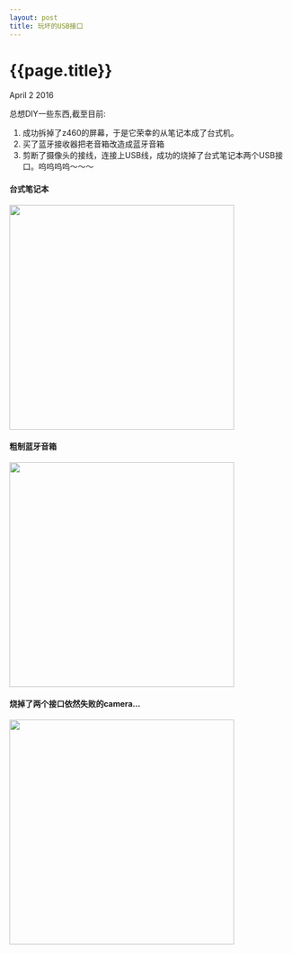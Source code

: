 ```yaml
---
layout: post
title: 玩坏的USB接口
---
```


{{page.title}}
=====================

<p class="meta">April 2 2016</p>


总想DIY一些东西,截至目前:

1. 成功拆掉了z460的屏幕，于是它荣幸的从笔记本成了台式机。
2. 买了蓝牙接收器把老音箱改造成蓝牙音箱
3. 剪断了摄像头的接线，连接上USB线，成功的烧掉了台式笔记本两个USB接口。呜呜呜呜～～～

#### 台式笔记本
<img src="{{site.url}}/images/DIY_pc.jpg"  height="400px" width="400px">

#### 粗制蓝牙音箱
<img src="{{site.url}}/images/DIY_blueteeth_sound.jpg"  height="400px" width="400px">

#### 烧掉了两个接口依然失败的camera...
<img src="{{site.url}}/images/z460_laptop_camera.jpg"  height="400px" width="400px">

